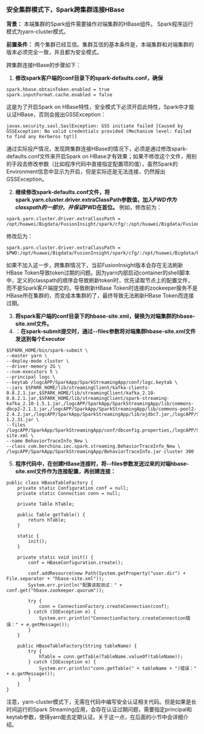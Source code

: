 
### 安全集群模式下，Spark跨集群连接HBase

**背景：**
本端集群的Spark组件需要操作对端集群的HBase组件。
Spark程序运行模式为yarn-cluster模式。

**前置条件：**
两个集群已经互信。集群互信的基本条件是，本端集群和对端集群的版本必须完全一致，并且都为安全模式。

跨集群连接HBase的步骤如下：
1. **修改spark客户端的conf目录下的spark-defaults.conf，确保**
```
spark.hbase.obtainToken.enabled = true
spark.inputFormat.cache.enabled = false
```
这是为了开启Spark on HBase特性，安全模式下必须开启此特性，Spark中才能认证HBase，否则会报出GSSException：
```
javax.security.sasl.SaslException: GSS initiate failed [Caused by GSSException: No valid credentials provided (Mechanism level: Failed to find any Kerberos tgt)] 
```
通过实际投产情况，发现跨集群连接HBase的情况下，必须是通过修改spark-defaults.conf文件来开启Spark on HBase才有效果；如果不修改这个文件，用别的手段去修改参数（比如程序代码中直接指定配置项的值），虽然Spark的Environment信息中显示为开启，但是实际还是无法连接，仍然报出GSSException。

2. **继续修改spark-defaults.conf文件，将spark.yarn.cluster.driver.extraClassPath参数值，加入$PWD作为classpath的一部分，并保证$PWD在首位。**
例如，修改前为：
```
spark.yarn.cluster.driver.extraClassPath = /opt/huawei/Bigdata/FusionInsight/spark/cfg/:/opt/huawei/Bigdata/FusionInsight/spark/spark/lib/*
```
修改后为：
```
spark.yarn.cluster.driver.extraClassPath = $PWD:/opt/huawei/Bigdata/FusionInsight/spark/cfg/:/opt/huawei/Bigdata/FusionInsight/spark/spark/lib/*
```
如果不加入这一步，跨集群情况下，当前FusionInsight版本会存在无法刷新HBase Token导致token过期的问题。因为yarn内部启动container的shell脚本中，定义的classpath的顺序会导致刷新token时，优先读取节点上的配置文件，而不是Spark客户端提交的，导致刷新HBase Token时连接的zookeeper服务不是HBase所在集群的，而变成本集群的了，最终导致无法刷新HBase Token而连接过期。

3. **将spark客户端的conf目录下的hbase-site.xml，替换为对端集群的hbase-site.xml文件。**
4. ：**在spark-submit提交时，通过--files参数将对端集群hbase-site.xml文件发送到每个Executor**
```
$SPARK_HOME/bin/spark-submit \
--master yarn \
--deploy-mode cluster \
--driver-memory 2G \
--num-executors 5 \
--principal logc \
--keytab /logcAPP/SparkApp/SparkStreamingApp/conf/logc.keytab \
--jars $SPARK_HOME/lib/streamingClient/kafka-clients-0.8.2.1.jar,$SPARK_HOME/lib/streamingClient/kafka_2.10-0.8.2.1.jar,$SPARK_HOME/lib/streamingClient/spark-streaming-kafka_2.10-1.5.1.jar,/logcAPP/SparkApp/SparkStreamingApp/lib/commons-dbcp2-2.1.1.jar,/logcAPP/SparkApp/SparkStreamingApp/lib/commons-pool2-2.4.2.jar,/logcAPP/SparkApp/SparkStreamingApp/lib/ojdbc7.jar,/logcAPP/SparkApp/SparkStreamingApp/lib/fastjson-1.2.31.jar \
--files /logcAPP/SparkApp/SparkStreamingApp/conf/dbconfig.properties,/logcAPP/SparkApp/SparkStreamingApp/conf/BehaviorTraceInfo.properties,/logcAPP/SparkApp/SparkStreamingApp/conf/hbase-site.xml \
--name BehaviorTraceInfo_New \
--class com.berchina.iec.spark.streaming.BehaviorTraceInfo_New \
/logcAPP/SparkApp/SparkStreamingApp/BehaviorTraceInfo.jar cluster 300
```
5. **程序代码中，在创建HBase连接时，将--files参数发送过来的对端hbase-site.xml文件作为连接配置，再创建连接：**
```
public class HBaseTableFactory {
	private static Configuration conf = null;
	private static Connection conn = null;
	
	private Table hTable;
	
	public Table getTable() {
		return hTable;
	}

	static {
		init();
	}
	
	private static void init() {
		conf = HBaseConfiguration.create();
		
		conf.addResource(new Path(System.getProperty("user.dir") + File.separator + "hbase-site.xml"));
		System.err.println("配置读取测试：" + conf.get("hbase.zookeeper.quorum"));
		
	    try {
			conn = ConnectionFactory.createConnection(conf);
		} catch (IOException e) {
			System.err.println("ConnectionFactory.createConnection错误：" + e.getMessage());
		}
	}
	
	public HBaseTableFactory(String tableName) {
		try {
			hTable = conn.getTable(TableName.valueOf(tableName));
		} catch (IOException e) {
			System.err.println("conn.getTable(" + tableName + ")错误：" + e.getMessage());
		}
	}
}
```
注意，yarn-cluster模式下，无需在代码中编写安全认证相关代码。但是如果是长时间运行的Spark Streaming应用，会存在认证过期问题，需要指定principal和keytab参数，使得yarn能去定期认证。关于这一点，在后面的小节中会详细介绍。
